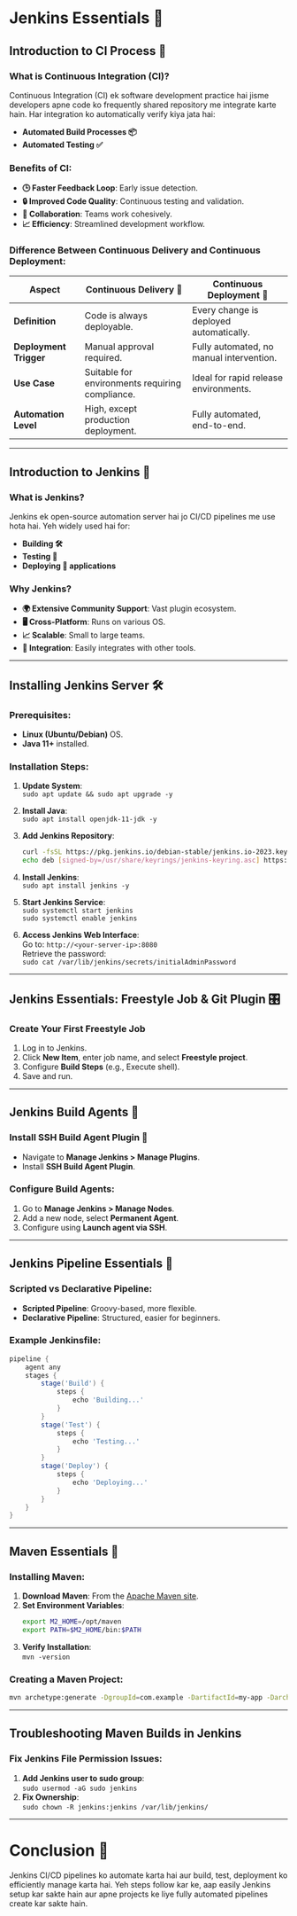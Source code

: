 
# Jenkins Essentials 🚀

## Introduction to CI Process 🌟

### What is Continuous Integration (CI)?
Continuous Integration (CI) ek software development practice hai jisme developers apne code ko frequently shared repository me integrate karte hain. Har integration ko automatically verify kiya jata hai:
- **Automated Build Processes 📦**
- **Automated Testing ✅**

### Benefits of CI:
- **🕒 Faster Feedback Loop**: Early issue detection.
- **🔒 Improved Code Quality**: Continuous testing and validation.
- **🤝 Collaboration**: Teams work cohesively.
- **📈 Efficiency**: Streamlined development workflow.

### Difference Between Continuous Delivery and Continuous Deployment:
| Aspect                   | Continuous Delivery 🚚                         | Continuous Deployment 🚀                     |
|--------------------------|-----------------------------------------------|---------------------------------------------|
| **Definition**            | Code is always deployable.                   | Every change is deployed automatically.     |
| **Deployment Trigger**    | Manual approval required.                    | Fully automated, no manual intervention.    |
| **Use Case**              | Suitable for environments requiring compliance. | Ideal for rapid release environments.      |
| **Automation Level**      | High, except production deployment.          | Fully automated, end-to-end.                |

---

## Introduction to Jenkins 🧰

### What is Jenkins?
Jenkins ek open-source automation server hai jo CI/CD pipelines me use hota hai. Yeh widely used hai for:
- **Building 🛠️**
- **Testing 🧪**
- **Deploying 🚀 applications**

### Why Jenkins?
- **🌍 Extensive Community Support**: Vast plugin ecosystem.
- **🖥️ Cross-Platform**: Runs on various OS.
- **📈 Scalable**: Small to large teams.
- **🔌 Integration**: Easily integrates with other tools.

---

## Installing Jenkins Server 🛠️

### Prerequisites:
- **Linux (Ubuntu/Debian)** OS.
- **Java 11+** installed.

### Installation Steps:
1. **Update System**:  
   `sudo apt update && sudo apt upgrade -y`
   
2. **Install Java**:  
   `sudo apt install openjdk-11-jdk -y`

3. **Add Jenkins Repository**:  
   ```bash
   curl -fsSL https://pkg.jenkins.io/debian-stable/jenkins.io-2023.key | sudo tee /usr/share/keyrings/jenkins-keyring.asc > /dev/null
   echo deb [signed-by=/usr/share/keyrings/jenkins-keyring.asc] https://pkg.jenkins.io/debian-stable binary/ | sudo tee /etc/apt/sources.list.d/jenkins.list > /dev/null
   ```

4. **Install Jenkins**:  
   `sudo apt install jenkins -y`

5. **Start Jenkins Service**:  
   `sudo systemctl start jenkins`  
   `sudo systemctl enable jenkins`

6. **Access Jenkins Web Interface**:  
   Go to: `http://<your-server-ip>:8080`  
   Retrieve the password:  
   `sudo cat /var/lib/jenkins/secrets/initialAdminPassword`

---

## Jenkins Essentials: Freestyle Job & Git Plugin 🎛️

### Create Your First Freestyle Job
1. Log in to Jenkins.
2. Click **New Item**, enter job name, and select **Freestyle project**.
3. Configure **Build Steps** (e.g., Execute shell).
4. Save and run.

---

## Jenkins Build Agents 🚀

### Install SSH Build Agent Plugin 🔌
- Navigate to **Manage Jenkins > Manage Plugins**.
- Install **SSH Build Agent Plugin**.

### Configure Build Agents:
1. Go to **Manage Jenkins > Manage Nodes**.
2. Add a new node, select **Permanent Agent**.
3. Configure using **Launch agent via SSH**.

---

## Jenkins Pipeline Essentials 📜

### Scripted vs Declarative Pipeline:
- **Scripted Pipeline**: Groovy-based, more flexible.
- **Declarative Pipeline**: Structured, easier for beginners.

### Example Jenkinsfile:
```groovy
pipeline {
    agent any
    stages {
        stage('Build') {
            steps {
                echo 'Building...'
            }
        }
        stage('Test') {
            steps {
                echo 'Testing...'
            }
        }
        stage('Deploy') {
            steps {
                echo 'Deploying...'
            }
        }
    }
}
```

---

## Maven Essentials 🚀

### Installing Maven:
1. **Download Maven**: From the [Apache Maven site](https://maven.apache.org/).
2. **Set Environment Variables**:
   ```bash
   export M2_HOME=/opt/maven
   export PATH=$M2_HOME/bin:$PATH
   ```
3. **Verify Installation**:  
   `mvn -version`

### Creating a Maven Project:
```bash
mvn archetype:generate -DgroupId=com.example -DartifactId=my-app -DarchetypeArtifactId=maven-archetype-quickstart -DinteractiveMode=false
```

---

## Troubleshooting Maven Builds in Jenkins

### Fix Jenkins File Permission Issues:
1. **Add Jenkins user to sudo group**:  
   `sudo usermod -aG sudo jenkins`
2. **Fix Ownership**:  
   `sudo chown -R jenkins:jenkins /var/lib/jenkins/`

---

# Conclusion 🌟
Jenkins CI/CD pipelines ko automate karta hai aur build, test, deployment ko efficiently manage karta hai. Yeh steps follow kar ke, aap easily Jenkins setup kar sakte hain aur apne projects ke liye fully automated pipelines create kar sakte hain.
